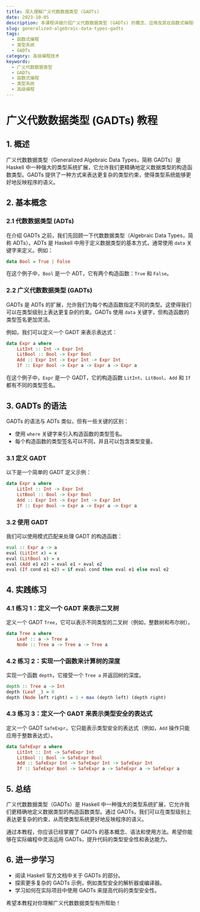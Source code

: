 ```yaml
---
title: 深入理解广义代数数据类型 (GADTs)
date: 2023-10-05
description: 本课程详细介绍广义代数数据类型 (GADTs) 的概念、应用及其在函数式编程中的重要性，帮助你掌握这一高级编程技术。
slug: generalized-algebraic-data-types-gadts
tags:
  - 函数式编程
  - 类型系统
  - GADTs
category: 高级编程技术
keywords:
  - 广义代数数据类型
  - GADTs
  - 函数式编程
  - 类型系统
  - 高级编程
---
```


# 广义代数数据类型 (GADTs) 教程

## 1. 概述

广义代数数据类型（Generalized Algebraic Data Types，简称 GADTs）是 Haskell 中一种强大的类型系统扩展，它允许我们更精确地定义数据类型的构造函数类型。GADTs 提供了一种方式来表达更复杂的类型约束，使得类型系统能够更好地反映程序的语义。

## 2. 基本概念

### 2.1 代数数据类型 (ADTs)

在介绍 GADTs 之前，我们先回顾一下代数数据类型（Algebraic Data Types，简称 ADTs）。ADTs 是 Haskell 中用于定义数据类型的基本方式，通常使用 `data` 关键字来定义。例如：

```haskell
data Bool = True | False
```

在这个例子中，`Bool` 是一个 ADT，它有两个构造函数：`True` 和 `False`。

### 2.2 广义代数数据类型 (GADTs)

GADTs 是 ADTs 的扩展，允许我们为每个构造函数指定不同的类型。这使得我们可以在类型级别上表达更复杂的约束。GADTs 使用 `data` 关键字，但构造函数的类型签名更加灵活。

例如，我们可以定义一个 GADT 来表示表达式：

```haskell
data Expr a where
    LitInt :: Int -> Expr Int
    LitBool :: Bool -> Expr Bool
    Add :: Expr Int -> Expr Int -> Expr Int
    If :: Expr Bool -> Expr a -> Expr a -> Expr a
```

在这个例子中，`Expr` 是一个 GADT，它的构造函数 `LitInt`、`LitBool`、`Add` 和 `If` 都有不同的类型签名。

## 3. GADTs 的语法

GADTs 的语法与 ADTs 类似，但有一些关键的区别：

- 使用 `where` 关键字来引入构造函数的类型签名。
- 每个构造函数的类型签名可以不同，并且可以包含类型变量。

### 3.1 定义 GADT

以下是一个简单的 GADT 定义示例：

```haskell
data Expr a where
    LitInt :: Int -> Expr Int
    LitBool :: Bool -> Expr Bool
    Add :: Expr Int -> Expr Int -> Expr Int
    If :: Expr Bool -> Expr a -> Expr a -> Expr a
```

### 3.2 使用 GADT

我们可以使用模式匹配来处理 GADT 的构造函数：

```haskell
eval :: Expr a -> a
eval (LitInt x) = x
eval (LitBool x) = x
eval (Add e1 e2) = eval e1 + eval e2
eval (If cond e1 e2) = if eval cond then eval e1 else eval e2
```

## 4. 实践练习

### 4.1 练习 1：定义一个 GADT 来表示二叉树

定义一个 GADT `Tree`，它可以表示不同类型的二叉树（例如，整数树和布尔树）。

```haskell
data Tree a where
    Leaf :: a -> Tree a
    Node :: Tree a -> Tree a -> Tree a
```

### 4.2 练习 2：实现一个函数来计算树的深度

实现一个函数 `depth`，它接受一个 `Tree a` 并返回树的深度。

```haskell
depth :: Tree a -> Int
depth (Leaf _) = 0
depth (Node left right) = 1 + max (depth left) (depth right)
```

### 4.3 练习 3：定义一个 GADT 来表示类型安全的表达式

定义一个 GADT `SafeExpr`，它只能表示类型安全的表达式（例如，`Add` 操作只能应用于整数表达式）。

```haskell
data SafeExpr a where
    LitInt :: Int -> SafeExpr Int
    LitBool :: Bool -> SafeExpr Bool
    Add :: SafeExpr Int -> SafeExpr Int -> SafeExpr Int
    If :: SafeExpr Bool -> SafeExpr a -> SafeExpr a -> SafeExpr a
```

## 5. 总结

广义代数数据类型（GADTs）是 Haskell 中一种强大的类型系统扩展，它允许我们更精确地定义数据类型的构造函数类型。通过 GADTs，我们可以在类型级别上表达更复杂的约束，从而使类型系统更好地反映程序的语义。

通过本教程，你应该已经掌握了 GADTs 的基本概念、语法和使用方法。希望你能够在实际编程中灵活运用 GADTs，提升代码的类型安全性和表达能力。

## 6. 进一步学习

- 阅读 Haskell 官方文档中关于 GADTs 的部分。
- 探索更多复杂的 GADTs 示例，例如类型安全的解析器或编译器。
- 学习如何在实际项目中使用 GADTs 来提高代码的类型安全性。

希望本教程对你理解广义代数数据类型有所帮助！